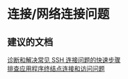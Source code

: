 <properties
    pageTitle="连接/网络连接问题"
    description="连接/网络连接问题"
    service="microsoft.compute"
    resource="virtualmachines"
    authors="aashu"
    displayOrder=""
    selfHelpType="generic"
    supportTopicIds="32411838"
    resourceTags="linux"
    productPesIds="15571"
    cloudEnvironments="public"
/>


# 连接/网络连接问题

## **建议的文档**
[诊断和解决常见 SSH 连接问题的快速步骤](https://azure.microsoft.com/documentation/articles/virtual-machines-troubleshoot-ssh-connections/)<br>
[排查应用程序终结点连接和访问问题](http://go.microsoft.com/fwlink/?LinkId=698283)



<!--HONumber=Jul16_HO4-->


